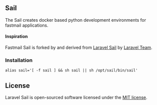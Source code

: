 ## Sail

The Sail creates docker based python development environments for fastmail
applications.

#### Inspiration

Fastmail Sail is forked by and derived from
[Laravel Sail](https://github.com/laravel/sail) by
[Laravel Team](https://github.com/laravel).

### Installation

```
alias sail='[ -f sail ] && sh sail || sh /opt/sail/bin/sail'
```

## License

Laravel Sail is open-sourced software licensed under the
[MIT license](LICENSE.md).

